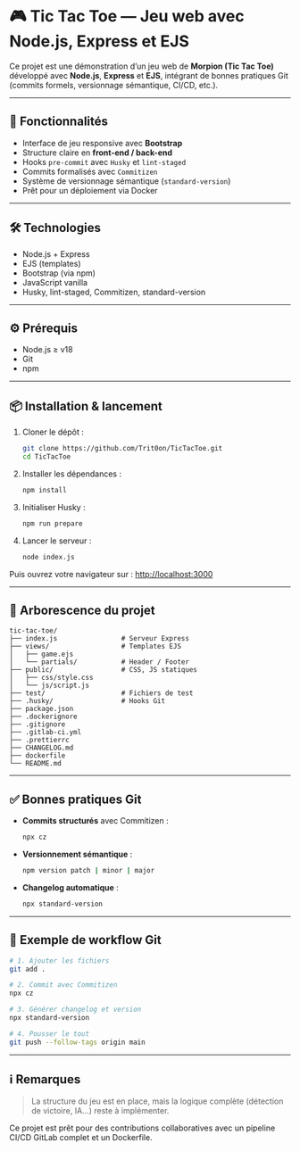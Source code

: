 # 🎮 Tic Tac Toe — Jeu web avec Node.js, Express et EJS

Ce projet est une démonstration d’un jeu web de **Morpion (Tic Tac Toe)** développé avec **Node.js**, **Express** et **EJS**, intégrant de bonnes pratiques Git (commits formels, versionnage sémantique, CI/CD, etc.).

---

## 🚀 Fonctionnalités

- Interface de jeu responsive avec **Bootstrap**
- Structure claire en **front-end / back-end**
- Hooks `pre-commit` avec `Husky` et `lint-staged`
- Commits formalisés avec `Commitizen`
- Système de versionnage sémantique (`standard-version`)
- Prêt pour un déploiement via Docker

---

## 🛠️ Technologies

- Node.js + Express
- EJS (templates)
- Bootstrap (via npm)
- JavaScript vanilla
- Husky, lint-staged, Commitizen, standard-version

---

## ⚙️ Prérequis

- Node.js ≥ v18
- Git
- npm

---

## 📦 Installation & lancement

1. Cloner le dépôt :
   ```bash
   git clone https://github.com/Trit0on/TicTacToe.git
   cd TicTacToe
   ```

2. Installer les dépendances :
   ```bash
   npm install
   ```

3. Initialiser Husky :
   ```bash
   npm run prepare
   ```

4. Lancer le serveur :
   ```bash
   node index.js
   ```

Puis ouvrez votre navigateur sur : [http://localhost:3000](http://localhost:3000)

---

## 📁 Arborescence du projet

```
tic-tac-toe/
├── index.js                # Serveur Express
├── views/                  # Templates EJS
│   ├── game.ejs
│   └── partials/           # Header / Footer
├── public/                 # CSS, JS statiques
│   ├── css/style.css
│   └── js/script.js
├── test/                   # Fichiers de test
├── .husky/                 # Hooks Git
├── package.json
├── .dockerignore
├── .gitignore
├── .gitlab-ci.yml
├── .prettierrc
├── CHANGELOG.md
├── dockerfile
└── README.md
```

---

## ✅ Bonnes pratiques Git

- **Commits structurés** avec Commitizen :
  ```bash
  npx cz
  ```
- **Versionnement sémantique** :
  ```bash
  npm version patch | minor | major
  ```
- **Changelog automatique** :
  ```bash
  npx standard-version
  ```

---

## 🔁 Exemple de workflow Git

```bash
# 1. Ajouter les fichiers
git add .

# 2. Commit avec Commitizen
npx cz

# 3. Générer changelog et version
npx standard-version

# 4. Pousser le tout
git push --follow-tags origin main
```

---

## ℹ️ Remarques

> La structure du jeu est en place, mais la logique complète (détection de victoire, IA...) reste à implémenter.

Ce projet est prêt pour des contributions collaboratives avec un pipeline CI/CD GitLab complet et un Dockerfile.
